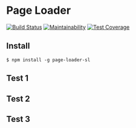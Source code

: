 # Page Loader

[![Build Status](https://travis-ci.org/Simp-lexx/project-lvl3-s444.svg?branch=master)](https://travis-ci.org/Simp-lexx/project-lvl3-s444.svg?branch=master)
[![Maintainability](https://api.codeclimate.com/v1/badges/316f85aa0ddf03d1617a/maintainability)](https://codeclimate.com/github/Simp-lexx/project-lvl3-s444/maintainability)
[![Test Coverage](https://api.codeclimate.com/v1/badges/316f85aa0ddf03d1617a/test_coverage)](https://codeclimate.com/github/Simp-lexx/project-lvl3-s444/test_coverage)

## Install

`$ npm install -g page-loader-sl`

## Test 1



## Test 2



## Test 3

